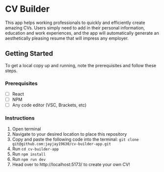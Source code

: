 # CV Builder

This app helps working professionals to quickly and efficiently create amazing CVs. Users simply need to add in their personal information, education and work experiences, and the app will automatically generate an aesthetically pleasing resume that will impress any employer.

## Getting Started

To get a local copy up and running, note the prerequisites and follow these steps.

### Prerequisites

- [ ] React
- [ ] NPM
- [ ] Any code editor (VSC, Brackets, etc)

### Instructions

1. Open terminal
2. Navigate to your desired location to place this repository
3. Copy and paste the following code into the terminal: `git clone git@github.com:jayjay19630/cv-builder-app.git`
4. Run `cd cv-builder-app`
5. Run `npm install`
6. Run `npm run dev`
7. Head over to http://localhost:5173/ to create your own CV!
